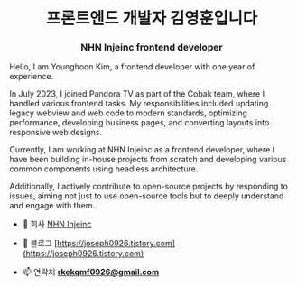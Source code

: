 <h1 align="center">프론트엔드 개발자 김영훈입니다</h1>
<h3 align="center">NHN Injeinc frontend developer</h3>

Hello,
I am Younghoon Kim, a frontend developer with one year of experience.

In July 2023, I joined Pandora TV as part of the Cobak team, where I handled various frontend tasks. My responsibilities included updating legacy webview and web code to modern standards, optimizing performance, developing business pages, and converting layouts into responsive web designs.

Currently, I am working at NHN Injeinc as a frontend developer, where I have been building in-house projects from scratch and developing various common components using headless architecture.

Additionally, I actively contribute to open-source projects by responding to issues, aiming not just to use open-source tools but to deeply understand and engage with them.. 

- 🔭 회사 [NHN Injeinc](https://www.injeinc.co.kr/new/main/main.asp)

- 📝 블로그 [https://joseph0926.tistory.com](https://joseph0926.tistory.com)

- 📫 연락처 **rkekqmf0926@gmail.com**
